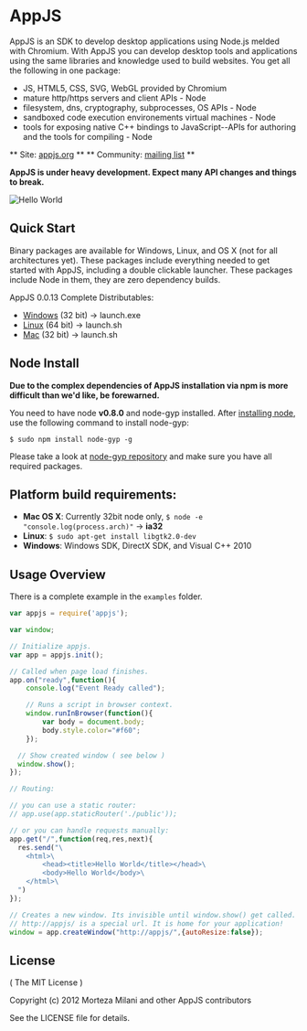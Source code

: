 # AppJS

AppJS is an SDK to develop desktop applications using Node.js melded with Chromium. With AppJS you can develop desktop tools and applications using the same libraries and knowledge used to build websites. You get all the following in one package:

* JS, HTML5, CSS, SVG, WebGL provided by Chromium
* mature http/https servers and client APIs - Node
* filesystem, dns, cryptography, subprocesses, OS APIs - Node
* sandboxed code execution environements virtual machines - Node
* tools for exposing native C++ bindings to JavaScript--APIs for authoring and the tools for compiling - Node

** Site: [appjs.org](http://appjs.org) **
** Community: [mailing list](https://groups.google.com/forum/#!forum/appjs-dev) **

__AppJS is under heavy development. Expect many API changes and things to break.__


![Hello World](https://github.com/milani/appjs/raw/master/examples/output.png "Hello World")

## Quick Start

Binary packages are available for Windows, Linux, and OS X (not for all architectures yet). These packages include everything needed to get started with AppJS, including a double clickable launcher. These packages include Node in them, they are zero dependency builds.

AppJS 0.0.13 Complete Distributables:

* [Windows](http://dists.appjs.org/0.0.13/appjs-0.0.13-win32-ia32.zip) (32 bit) -> launch.exe
* [Linux](http://dists.appjs.org/0.0.13/appjs-0.0.13-linux-x64.tar.gz) (64 bit) -> launch.sh
* [Mac](http://dists.appjs.org/0.0.13/appjs-0.0.13-darwin-ia32.zip) (32 bit) -> launch.sh


## Node Install

__Due to the complex dependencies of AppJS installation via npm is more difficult than we'd like, be forewarned.__

You need to have node **v0.8.0** and node-gyp installed. After [installing node](https://github.com/joyent/node/wiki/Installation), use the following command to install node-gyp:

    $ sudo npm install node-gyp -g

Please take a look at [node-gyp repository](https://github.com/TooTallNate/node-gyp/) and make sure you have all required packages.


## Platform build requirements:

* __Mac OS X__: Currently 32bit node only, `$ node -e "console.log(process.arch)"` -> __ia32__
* __Linux__: `$ sudo apt-get install libgtk2.0-dev`
* __Windows__: Windows SDK, DirectX SDK, and Visual C++ 2010

## Usage Overview
There is a complete example in the `examples` folder.

```javascript
var appjs = require('appjs');

var window;

// Initialize appjs.
var app = appjs.init();

// Called when page load finishes.
app.on("ready",function(){
    console.log("Event Ready called");

    // Runs a script in browser context.
    window.runInBrowser(function(){
        var body = document.body;
        body.style.color="#f60";
    });

  // Show created window ( see below )
  window.show();
});

// Routing:

// you can use a static router:
// app.use(app.staticRouter('./public'));

// or you can handle requests manually:
app.get("/",function(req,res,next){
  res.send("\
    <html>\
        <head><title>Hello World</title></head>\
        <body>Hello World</body>\
    </html>\
  ")
});

// Creates a new window. Its invisible until window.show() get called.
// http://appjs/ is a special url. It is home for your application!
window = app.createWindow("http://appjs/",{autoResize:false});
```


## License
( The MIT License )

Copyright (c) 2012 Morteza Milani and other AppJS contributors

See the LICENSE file for details.